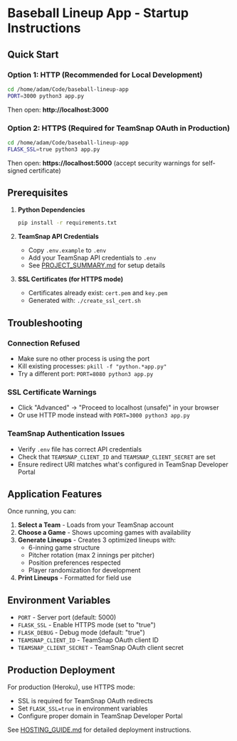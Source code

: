 # Baseball Lineup App - Startup Instructions

## Quick Start

### Option 1: HTTP (Recommended for Local Development)
```bash
cd /home/adam/Code/baseball-lineup-app
PORT=3000 python3 app.py
```
Then open: **http://localhost:3000**

### Option 2: HTTPS (Required for TeamSnap OAuth in Production)
```bash
cd /home/adam/Code/baseball-lineup-app
FLASK_SSL=true python3 app.py
```
Then open: **https://localhost:5000** (accept security warnings for self-signed certificate)

## Prerequisites

1. **Python Dependencies**
   ```bash
   pip install -r requirements.txt
   ```

2. **TeamSnap API Credentials**
   - Copy `.env.example` to `.env`
   - Add your TeamSnap API credentials to `.env`
   - See [PROJECT_SUMMARY.md](PROJECT_SUMMARY.md) for setup details

3. **SSL Certificates (for HTTPS mode)**
   - Certificates already exist: `cert.pem` and `key.pem`
   - Generated with: `./create_ssl_cert.sh`

## Troubleshooting

### Connection Refused
- Make sure no other process is using the port
- Kill existing processes: `pkill -f "python.*app.py"`
- Try a different port: `PORT=8080 python3 app.py`

### SSL Certificate Warnings
- Click "Advanced" → "Proceed to localhost (unsafe)" in your browser
- Or use HTTP mode instead with `PORT=3000 python3 app.py`

### TeamSnap Authentication Issues
- Verify `.env` file has correct API credentials
- Check that `TEAMSNAP_CLIENT_ID` and `TEAMSNAP_CLIENT_SECRET` are set
- Ensure redirect URI matches what's configured in TeamSnap Developer Portal

## Application Features

Once running, you can:
1. **Select a Team** - Loads from your TeamSnap account
2. **Choose a Game** - Shows upcoming games with availability
3. **Generate Lineups** - Creates 3 optimized lineups with:
   - 6-inning game structure
   - Pitcher rotation (max 2 innings per pitcher)
   - Position preferences respected
   - Player randomization for development
4. **Print Lineups** - Formatted for field use

## Environment Variables

- `PORT` - Server port (default: 5000)
- `FLASK_SSL` - Enable HTTPS mode (set to "true")
- `FLASK_DEBUG` - Debug mode (default: "true")
- `TEAMSNAP_CLIENT_ID` - TeamSnap OAuth client ID
- `TEAMSNAP_CLIENT_SECRET` - TeamSnap OAuth client secret

## Production Deployment

For production (Heroku), use HTTPS mode:
- SSL is required for TeamSnap OAuth redirects
- Set `FLASK_SSL=true` in environment variables
- Configure proper domain in TeamSnap Developer Portal

See [HOSTING_GUIDE.md](HOSTING_GUIDE.md) for detailed deployment instructions.